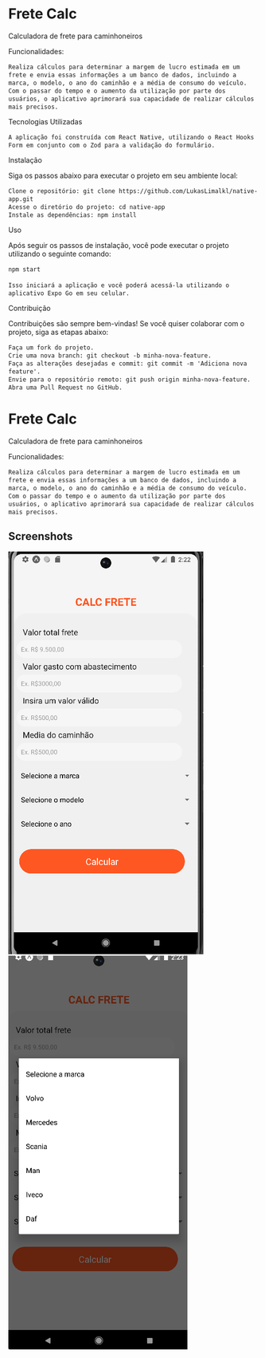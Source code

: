 
# Frete Calc

Calculadora de frete para caminhoneiros

Funcionalidades:

    Realiza cálculos para determinar a margem de lucro estimada em um frete e envia essas informações a um banco de dados, incluindo a marca, o modelo, o ano do caminhão e a média de consumo do veículo. Com o passar do tempo e o aumento da utilização por parte dos usuários, o aplicativo aprimorará sua capacidade de realizar cálculos mais precisos.

   
Tecnologias Utilizadas

    A aplicação foi construída com React Native, utilizando o React Hooks Form em conjunto com o Zod para a validação do formulário.


Instalação

Siga os passos abaixo para executar o projeto em seu ambiente local:

    Clone o repositório: git clone https://github.com/LukasLimalkl/native-app.git
    Acesse o diretório do projeto: cd native-app
    Instale as dependências: npm install
Uso

Após seguir os passos de instalação, você pode executar o projeto utilizando o seguinte comando:

    npm start

    Isso iniciará a aplicação e você poderá acessá-la utilizando o aplicativo Expo Go em seu celular.



Contribuição

Contribuições são sempre bem-vindas! Se você quiser colaborar com o projeto, siga as etapas abaixo:

    Faça um fork do projeto.
    Crie uma nova branch: git checkout -b minha-nova-feature.
    Faça as alterações desejadas e commit: git commit -m 'Adiciona nova feature'.
    Envie para o repositório remoto: git push origin minha-nova-feature.
    Abra uma Pull Request no GitHub.

# Frete Calc

Calculadora de frete para caminhoneiros

Funcionalidades:

    Realiza cálculos para determinar a margem de lucro estimada em um frete e envia essas informações a um banco de dados, incluindo a marca, o modelo, o ano do caminhão e a média de consumo do veículo. Com o passar do tempo e o aumento da utilização por parte dos usuários, o aplicativo aprimorará sua capacidade de realizar cálculos mais precisos.

   
## Screenshots


![App Screenshot](https://github.com/LukasLimalkl/native-app/blob/main/sreenshots/ft1.png)
![App Screenshot](https://github.com/LukasLimalkl/native-app/blob/main/sreenshots/ft2.png)


